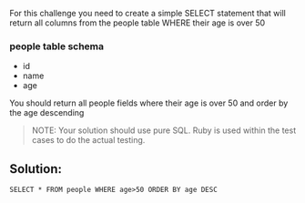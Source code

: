 For this challenge you need to create a simple SELECT statement that will return all columns from the people table WHERE their age is over 50

### people table schema

-   id
-   name
-   age

You should return all people fields where their age is over 50 and order by the age descending

> NOTE: Your solution should use pure SQL. Ruby is used within the test cases to do the actual testing.

## Solution:

```
SELECT * FROM people WHERE age>50 ORDER BY age DESC
```